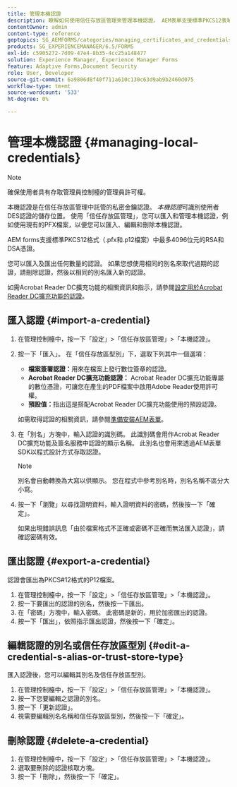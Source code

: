 ```yaml
---
title: 管理本機認證
description: 瞭解如何使用信任存放區管理來管理本機認證。 AEM表單支援標準PKCS12表單中的RSA和DSA憑證。
contentOwner: admin
content-type: reference
geptopics: SG_AEMFORMS/categories/managing_certificates_and_credentials
products: SG_EXPERIENCEMANAGER/6.5/FORMS
exl-id: c5905272-7d09-47e4-8b35-4cc25a148477
solution: Experience Manager, Experience Manager Forms
feature: Adaptive Forms,Document Security
role: User, Developer
source-git-commit: 6a9806d8f40f711a610c130c63d9ab9b2460d075
workflow-type: tm+mt
source-wordcount: '533'
ht-degree: 0%

---
```


# 管理本機認證 {#managing-local-credentials}

>[!NOTE]
> 
> 確保使用者具有存取管理員控制檯的管理員許可權。

本機認證是在信任存放區管理中託管的私密金鑰認證。 *本機認證*&#x200B;可識別使用者DES認證的儲存位置。 使用「信任存放區管理」，您可以匯入和管理本機認證，例如使用現有的PFX檔案，以便您可以匯入、編輯和刪除本機認證。

AEM forms支援標準PKCS12格式（.pfx和.p12檔案）中最多4096位元的RSA和DSA憑證。

您可以匯入及匯出任何數量的認證。 如果您想使用相同的別名來取代過期的認證，請刪除認證，然後以相同的別名匯入新的認證。

如需Acrobat Reader DC擴充功能的相關資訊和指示，請參閱[設定用於Acrobat Reader DC擴充功能的認證](/help/forms/using/admin-help/configuring-credentials-acrobat-reader-dc.md#configuring-credentials-for-use-with-acrobat-reader-dc-extensions)。

## 匯入認證 {#import-a-credential}

1. 在管理控制檯中，按一下「設定」>「信任存放區管理」>「本機認證」。
1. 按一下「匯入」。 在「信任存放區型別」下，選取下列其中一個選項：

   * **檔案簽署認證：**&#x200B;用來在檔案上發行數位簽章的認證。
   * **Acrobat Reader DC擴充功能認證：** Acrobat Reader DC擴充功能專屬的數位憑證，可讓您在產生的PDF檔案中啟用Adobe Reader使用許可權。
   * **預設值：**&#x200B;指出這是搭配Acrobat Reader DC擴充功能使用的預設認證。

   如需取得認證的相關資訊，請參閱[準備安裝AEM表單](https://helpx.adobe.com/pdf/aem-forms/6-3/prepare-install-single-server.pdf)。

1. 在「別名」方塊中，輸入認證的識別碼。 此識別碼會用作Acrobat Reader DC擴充功能及簽名服務中認證的顯示名稱。 此別名也會用來透過AEM表單SDK以程式設計方式存取認證。

   >[!NOTE]
   >
   >別名會自動轉換為大寫以供顯示。 您在程式中參考別名時，別名名稱不區分大小寫。

1. 按一下「瀏覽」以尋找證明資料，輸入證明資料的密碼，然後按一下「確定」。

   如果出現錯誤訊息「由於檔案格式不正確或密碼不正確而無法匯入認證」，請確認密碼有效。

## 匯出認證 {#export-a-credential}

認證會匯出為PKCS#12格式的P12檔案。

1. 在管理控制檯中，按一下「設定」>「信任存放區管理」>「本機認證」。
1. 按一下要匯出的認證的別名，然後按一下匯出。
1. 在「密碼」方塊中，輸入密碼。 此密碼是新的，用於加密匯出的認證。
1. 按一下「匯出」，依照指示匯出認證，然後按一下「確定」。

## 編輯認證的別名或信任存放區型別 {#edit-a-credential-s-alias-or-trust-store-type}

匯入認證後，您可以編輯其別名及信任存放區型別。

1. 在管理控制檯中，按一下「設定」>「信任存放區管理」>「本機認證」。
1. 按一下您要編輯之認證的別名。
1. 按一下「更新認證」。
1. 視需要編輯別名名稱和信任存放區型別，然後按一下「確定」。

## 刪除認證 {#delete-a-credential}

1. 在管理控制檯中，按一下「設定」>「信任存放區管理」>「本機認證」。
1. 選取要刪除的認證核取方塊。
1. 按一下「刪除」，然後按一下「確定」。
